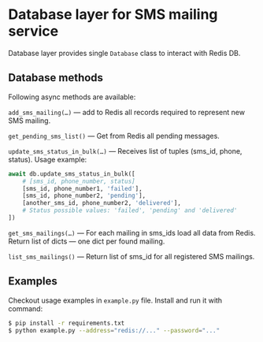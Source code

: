 # Database layer for SMS mailing service

Database layer provides single `Database` class to interact with Redis DB.

## Database methods

Following async methods are available:


`add_sms_mailing(…)` — add to Redis all records required to represent new SMS mailing.

`get_pending_sms_list()` — Get from Redis all pending messages.

`update_sms_status_in_bulk(…)` — Receives list of tuples (sms_id, phone, status). Usage example:

```python
await db.update_sms_status_in_bulk([
    # [sms_id, phone_number, status]
    [sms_id, phone_number1, 'failed'],
    [sms_id, phone_number2, 'pending'],
    [another_sms_id, phone_number2, 'delivered'],
    # Status possible values: 'failed', 'pending' and 'delivered'
])
```

`get_sms_mailings(…)` — For each mailing in sms_ids load all data from Redis. Return list of dicts — one dict per found mailing.

`list_sms_mailings()` — Return list of sms_id for all registered SMS mailings.

## Examples

Checkout usage examples in `example.py` file. Install and run it with command:

```sh
$ pip install -r requirements.txt
$ python example.py --address="redis://..." --password="..."
```
